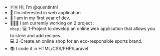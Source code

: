 - 🇫🇷 Hi, I’m @quentintnl
- 👀 I’m interested in web application
- 🌱 I am in my first year of dev, 
- 👨🏻‍💻 I am currently working on 2  project :<br>
      <code>nbsp;</code> 💻 1-Project to develop an online web application that allows you to store and add recipes.<br>
      💻 2-Create an online shop for an eco-responsible sports brand.
- 📚 I code it in HTML/CSS/PHP/Laravel

